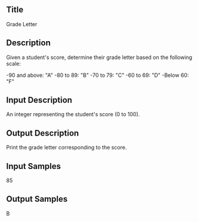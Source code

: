 ## Title
Grade Letter

## Description
Given a student's score, determine their grade letter based on the following scale:

-90 and above: "A"
-80 to 89: "B"
-70 to 79: "C"
-60 to 69: "D"
-Below 60: "F"

## Input Description
An integer representing the student's score (0 to 100).

## Output Description
Print the grade letter corresponding to the score.

## Input Samples
85

## Output Samples
B
